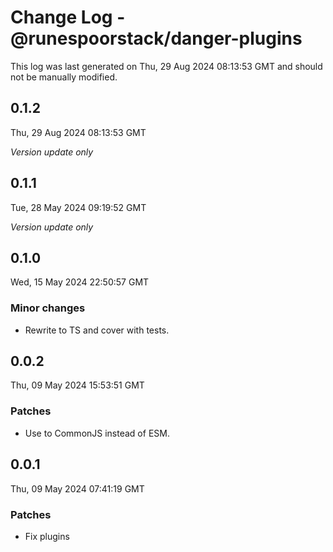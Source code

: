 # Change Log - @runespoorstack/danger-plugins

This log was last generated on Thu, 29 Aug 2024 08:13:53 GMT and should not be manually modified.

## 0.1.2
Thu, 29 Aug 2024 08:13:53 GMT

_Version update only_

## 0.1.1
Tue, 28 May 2024 09:19:52 GMT

_Version update only_

## 0.1.0
Wed, 15 May 2024 22:50:57 GMT

### Minor changes

- Rewrite to TS and cover with tests.

## 0.0.2
Thu, 09 May 2024 15:53:51 GMT

### Patches

- Use to CommonJS instead of ESM.

## 0.0.1
Thu, 09 May 2024 07:41:19 GMT

### Patches

- Fix plugins

